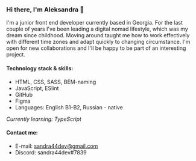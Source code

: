 ### Hi there, I'm Aleksandra 👋

I'm a junior front end developer currently based in Georgia. For the last couple of years I've been leading a digital nomad lifestyle, which was my dream since childhood. Moving around taught me how to work effectively with different time zones and adapt quickly to changing circumstance. I'm open for new collaborations and I'll be happy to be part of an interesting project.

#### Technology stack & skills:
- HTML, CSS, SASS, BEM-naming
- JavaScript, ESlint
- GitHub
- Figma
- Languages: English B1-B2, Russian - native

_Currently learning: TypeScript_

#### Contact me:
- E-mail: sandra44dev@gmail.com
- Discord: sandra44dev#7839

<!--
Here are some ideas to get you started:
- 🔭 I’m currently working on ...
- 🌱 I’m currently learning ...
- 👯 I’m looking to collaborate on ...
- 🤔 I’m looking for help with ...
- 💬 Ask me about ...
- 📫 How to reach me: ...
- 😄 Pronouns: ...
- ⚡ Fun fact: ...
-->
